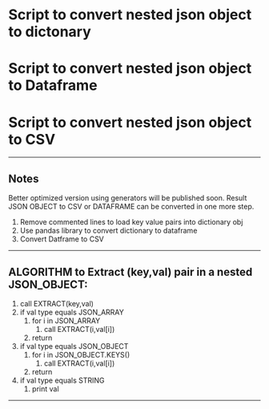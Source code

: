 
# Script to convert nested json object to dictonary
# Script to convert nested json object to Dataframe
# Script to convert nested json object to CSV

********************************************************************************

## Notes

Better optimized version using generators will be published soon.
Result JSON OBJECT to CSV or DATAFRAME can be converted in one more step.
 1. Remove commented lines to load key value pairs into dictionary obj
 2. Use pandas library to convert dictionary to dataframe
 3. Convert Datframe to CSV


********************************************************************************
## ALGORITHM to Extract (key,val) pair in a nested JSON_OBJECT:

1. call EXTRACT(key,val)
2. if val type equals JSON_ARRAY
    1. for i in JSON_ARRAY
        1. call EXTRACT(i,val[i])
    2. return
3. if val type equals JSON_OBJECT
    1. for i in  JSON_OBJECT.KEYS()
        1. call EXTRACT(i,val[i])
    2. return
4. if val type equals STRING
    1. print val

**********************************************************************************
